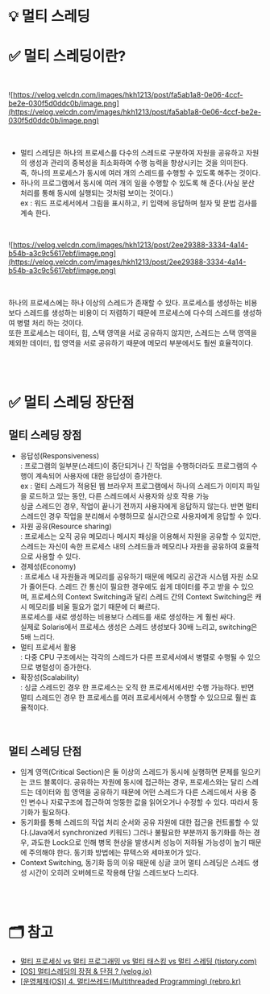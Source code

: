 # 💡 멀티 스레딩

# ✅ 멀티 스레딩이란?

<br/>

![https://velog.velcdn.com/images/hkh1213/post/fa5ab1a8-0e06-4ccf-be2e-030f5d0ddc0b/image.png](https://velog.velcdn.com/images/hkh1213/post/fa5ab1a8-0e06-4ccf-be2e-030f5d0ddc0b/image.png)

<br/>

- 멀티 스레딩은 하나의 프로세스를 다수의 스레드로 구분하여 자원을 공유하고 자원의 생성과 관리의 중복성을 최소화하여 수행 능력을 향상시키는 것을 의미한다.    
    즉, 하나의 프로세스가 동시에 여러 개의 스레드를 수행할 수 있도록 해주는 것이다.    
- 하나의 프로그램에서 동시에 여러 개의 일을 수행할 수 있도록 해 준다.(사실 분산 처리를 통해 동시에 실행되는 것처럼 보이는 것이다.)    
    ex : 워드 프로세서에서 그림을 표시하고, 키 입력에 응답하며 철자 및 문법 검사를 계속 한다.
    
<br/>    

![https://velog.velcdn.com/images/hkh1213/post/2ee29388-3334-4a14-b54b-a3c9c5617ebf/image.png](https://velog.velcdn.com/images/hkh1213/post/2ee29388-3334-4a14-b54b-a3c9c5617ebf/image.png)

<br/>

하나의 프로세스에는 하나 이상의 스레드가 존재할 수 있다. 프로세스를 생성하는 비용보다 스레드를 생성하는 비용이 더 저렴하기 때문에 프로세스에 다수의 스레드를 생성하여 병렬 처리 하는 것이다.  
또한 프로세스는 데이터, 힙, 스택 영역을 서로 공유하지 않지만, 스레드는 스택 영역을 제외한 데이터, 힙 영역을 서로 공유하기 때문에 메모리 부분에서도 훨씬 효율적이다.

<br/>
<br/>

# ✅ 멀티 스레딩 장단점
## 멀티 스레딩 장점
- 응답성(Responsiveness)    
    : 프로그램의 일부분(스레드)이 중단되거나 긴 작업을 수행하더라도 프로그램의 수행이 계속되어 사용자에 대한 응답성이 증가한다.    
    ex : 멀티 스레드가 적용된 웹 브라우저 프로그램에서 하나의 스레드가 이미지 파일을 로드하고 있는 동안, 다른 스레드에서 사용자와 상호 작용 가능    
    싱글 스레드인 경우, 작업이 끝나기 전까지 사용자에게 응답하지 않는다. 반면 멀티스레드인 경우 작업을 분리해서 수행하므로 실시간으로 사용자에게 응답할 수 있다.    
- 자원 공유(Resource sharing)    
    : 프로세스는 오직 공유 메모리나 메시지 패싱을 이용해서 자원을 공유할 수 있지만, 스레드는 자신이 속한 프로세스 내의 스레드들과 메모리나 자원을 공유하여 효율적으로 사용할 수 있다.    
- 경제성(Economy)    
    : 프로세스 내 자원들과 메모리를 공유하기 때문에 메모리 공간과 시스템 자원 소모가 줄어든다. 스레드 간 통신이 필요한 경우에도 쉽게 데이터를 주고 받을 수 있으며, 프로세스의 Context Switching과 달리 스레드 간의 Context Switching은 캐시 메모리를 비울 필요가 없기 때문에 더 빠르다.    
    프로세스를 새로 생성하는 비용보다 스레드를 새로 생성하는 게 훨씬 싸다.    
    실제로 Solaris에서 프로세스 생성은 스레드 생성보다 30배 느리고, switching은 5배 느리다.    
- 멀티 프로세서 활용    
    : 다중 CPU 구조에서는 각각의 스레드가 다른 프로세서에서 병렬로 수행될 수 있으므로 병렬성이 증가한다.    
- 확장성(Scalability)    
    : 싱글 스레드인 경우 한 프로세스는 오직 한 프로세서에서만 수행 가능하다. 반면 멀티 스레드인 경우 한 프로세스를 여러 프로세서에서 수행할 수 있으므로 훨씬 효율적이다.
    
<br/>    

## 멀티 스레딩 단점
- 임계 영역(Critical Section)은 둘 이상의 스레드가 동시에 실행하면 문제를 일으키는 코드 블록이다. 공유하는 자원에 동시에 접근하는 경우, 프로세스와는 달리 스레드는 데이터와 힙 영역을 공유하기 때문에 어떤 스레드가 다른 스레드에서 사용 중인 변수나 자료구조에 접근하여 엉뚱한 값을 읽어오거나 수정할 수 있다. 따라서 동기화가 필요하다.
- 동기화를 통해 스레드의 작업 처리 순서와 공유 자원에 대한 접근을 컨트롤할 수 있다.(Java에서 synchronized 키워드) 그러나 불필요한 부분까지 동기화를 하는 경우, 과도한 Lock으로 인해 병목 현상을 발생시켜 성능이 저하될 가능성이 높기 때문에 주의해야 한다. 동기화 방법에는 뮤텍스와 세마포어가 있다.
- Context Switching, 동기화 등의 이유 때문에 싱글 코어 멀티 스레딩은 스레드 생성 시간이 오히려 오버헤드로 작용해 단일 스레드보다 느리다.

<br/>
<br/>

# 🗂 참고
- [멀티 프로세싱 vs 멀티 프로그래밍 vs 멀티 태스킹 vs 멀티 스레딩 (tistory.com)](https://sorjfkrh5078.tistory.com/56)
- [[OS] 멀티스레딩의 장점 & 단점 ? (velog.io)](https://velog.io/@hkh1213/%EB%A9%80%ED%8B%B0%EC%8A%A4%EB%A0%88%EB%94%A9%EC%9D%98-%EC%9E%A5%EC%A0%90-%EB%8B%A8%EC%A0%90)
- [[운영체제(OS)] 4. 멀티쓰레드(Multithreaded Programming) (rebro.kr)](https://rebro.kr/174)
